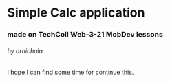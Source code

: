 # Simple Calc application
### made on TechColl Web-3-21 MobDev lessons
###### by ornichola

I hope I can find some time for continue this.
